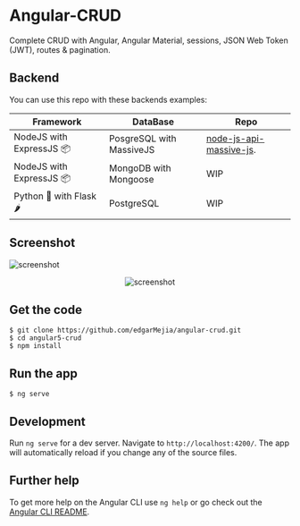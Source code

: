 # Angular-CRUD

Complete CRUD with Angular, Angular Material, sessions, JSON Web Token (JWT), routes & pagination.

## Backend
You can use this repo with these backends examples:

| Framework | DataBase | Repo |
| --- | --- | --- |
| NodeJS with ExpressJS 📦 | PosgreSQL with MassiveJS | [node-js-api-massive-js](https://github.com/edgarMejia/node-js-api-massive-js). |
| NodeJS with ExpressJS 📦 | MongoDB with Mongoose | WIP |
| Python 🐍 with Flask 🌶 | PostgreSQL | WIP |

## Screenshot

<p>
    <img src="/capturas/login.png" alt="screenshot" align="center">
</p>
<p align="center">
    <img src="/capturas/grid-v3.png" alt="screenshot" align="center">
</p>

## Get the code

```
$ git clone https://github.com/edgarMejia/angular-crud.git
$ cd angular5-crud
$ npm install
```

## Run the app

```
$ ng serve
```

## Development

Run `ng serve` for a dev server. Navigate to `http://localhost:4200/`. The app will automatically reload if you change any of the source files.

## Further help

To get more help on the Angular CLI use `ng help` or go check out the [Angular CLI README](https://github.com/angular/angular-cli/blob/master/README.md).
